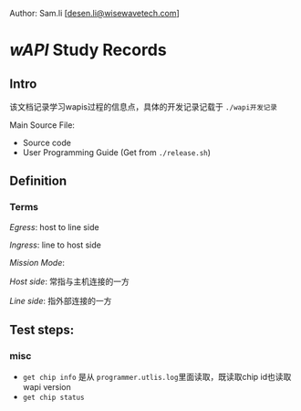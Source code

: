 Author: Sam.li [desen.li@wisewavetech.com]

# *wAPI* Study Records



## Intro

该文档记录学习wapis过程的信息点，具体的开发记录记载于 `./wapi开发记录`

Main Source File:

* Source code
* User Programming Guide (Get from `./release.sh`)





## Definition



### Terms

*Egress*: host to line side

*Ingress*:  line to host side

*Mission Mode*: 

*Host side*: 常指与主机连接的一方

*Line side*: 指外部连接的一方





## Test steps:

### misc

- `get chip info` 是从 `programmer.utlis.log`里面读取，既读取chip id也读取wapi version
- `get chip status` 
